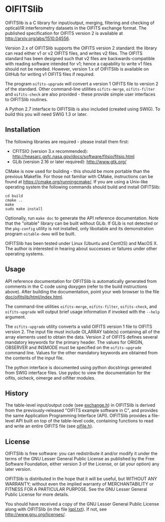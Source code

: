 OIFITSlib
=========

OIFITSlib is a C library for input/output, merging, filtering and checking of
optical/IR interferometry datasets in the OIFITS exchange format. The published
specification for OIFITS version 2 is available at
<http://arxiv.org/abs/1510.04556>.

Version 2.x of OIFITSlib supports the OIFITS version 2 standard: the library can
read either v1 or v2 OIFITS files, and writes v2 files. The OIFITS standard has
been designed such that v2 files are backwards-compatible with reading software
intended for v1; hence a capability to write v1 files should not be
needed. However, version 1.x of OIFITSlib is available on GitHub for writing v1
OIFITS files if required.

The program `oifits-upgrade` will convert a version 1 OIFITS file to version 2
of the standard. Other command-line utilities `oifits-merge`, `oifits-filter`
and `oifits-check` are also provided - these provide simple user interfaces to
OIFITSlib routines.

A Python 2.7 interface to OIFITSlib is also included (created using SWIG). To
build this you will need SWIG 1.3 or later.

Installation
------------

The following libraries are required - please install them first:

- CFITSIO (version 3.x recommended):
  <http://heasarc.gsfc.nasa.gov/docs/software/fitsio/fitsio.html>
- GLib (version 2.16 or later required): <http://www.gtk.org/>

CMake is now used for building - this should be more portable than the previous
Makefile. For those not familiar with CMake, instructions can be found at
<https://cmake.org/runningcmake/>. If you are using a Unix-like operating system
the following commands should build and install OIFITSlib:

    cd build
    cmake ..
    make
    sudo make install

Optionally, run `make doc` to generate the API reference documentation.  Note
that the "oitable" library can be built without GLib. If GLib is not detected or
the `pkg-config` utility is not installed, only liboitable and its demonstration
program `oitable-demo` will be built.

OIFITSlib has been tested under Linux (Ubuntu and CentOS) and MacOS X. The
author is interested in hearing about successes or failures under other
operating systems.

Usage
-----

API reference documentation for OIFITSlib is automatically generated from
comments in the C code using doxygen (refer to the build instructions
above). After building the documentation, point your web browser to the file
[doc/oifitslib/html/index.html](doc/oifitslib/html/index.html).

The command-line utilities `oifits-merge`, `oifits-filter`, `oifits-check`, and
`oifits-upgrade` will output brief usage information if invoked with the
`--help` argument.

The `oifits-upgrade` utility converts a valid OIFITS version 1 file to OIFITS
version 2. The input file must include OI_ARRAY table(s) containing all of the
array elements used to obtain the data. Version 2 of OIFITS defines several
mandatory keywords for the primary header. The values for ORIGIN, OBSERVER and
INSMODE must be specified on the `oifits-upgrade` command line. Values for the
other mandatory keywords are obtained from the contents of the input file.

The python interface is documented using python docstrings generated from SWIG
interface files. Use pydoc to view the documentation for the oifits, oicheck,
oimerge and oifilter modules.

History
-------

The table-level input/output code (see [exchange.h](src/oifitslib/exchange.h))
in OIFITSlib is derived from the previously-released "OIFITS example software in
C", and provides the same Application Programming Interface (API). OIFITSlib
provides a file-level API built on top of the table-level code, containing
functions to read and write an entire OIFITS file (see
[oifile.h](src/oifitslib/oifile.h)).

License
-------

OIFITSlib is free software: you can redistribute it and/or modify it under the
terms of the GNU Lesser General Public License as published by the Free Software
Foundation, either version 3 of the License, or (at your option) any later
version.

OIFITSlib is distributed in the hope that it will be useful, but WITHOUT ANY
WARRANTY; without even the implied warranty of MERCHANTABILITY or FITNESS FOR A
PARTICULAR PURPOSE.  See the GNU Lesser General Public License for more details.

You should have received a copy of the GNU Lesser General Public License along
with OIFITSlib (in the file [lgpl.txt](lgpl.txt)).  If not, see
<http://www.gnu.org/licenses/>.
